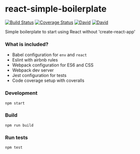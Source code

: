 # react-simple-boilerplate

[![Build Status](https://travis-ci.org/jstreats/react-simple-boilerplate.svg?branch=master)](https://travis-ci.org/jstreats/react-simple-boilerplate)
[![Coverage Status](https://coveralls.io/repos/github/jstreats/react-simple-boilerplate/badge.svg?branch=master)](https://coveralls.io/github/jstreats/react-simple-boilerplate?branch=master)
[![David](https://img.shields.io/david/jstreats/react-simple-boilerplate.svg)]()
[![David](https://img.shields.io/david/jstreats/react-simple-boilerplate.svg)]()

Simple boilerplate to start using React without 'create-react-app'

### What is included?
- Babel configuration for `env` and `react`
- Eslint with airbnb rules
- Webpack configuration for ES6 and CSS
- Webpack dev server
- Jest configuration for tests
- Code coverage setup with coveralls

### Development
```
npm start
```

### Build
```
npm run build
```

### Run tests
```
npm test
```
